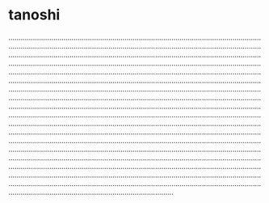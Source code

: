 # tanoshi

.........................................................................................................................................................................................................................................................................................................................................................................................................................................................................................................................................................................................................................................................................................................................................................................................................................................................................................................................................................................................................................................................................................................................................................................................................................................................................................................................................................................................................................................................................................................................................................................................................................................................................................................................................................................................................................................................................................................................................................................................................................................................................................................................................................................................................................................................................................................................................................................................................